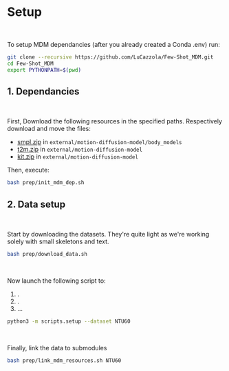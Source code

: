 # Setup

<br>

To setup MDM dependancies (after you already created a Conda .env) run:

```bash
git clone --recursive https://github.com/LuCazzola/Few-Shot_MDM.git
cd Few-Shot_MDM
export PYTHONPATH=$(pwd)
```

## 1. Dependancies

<br>

First, Download the following resources in the specified paths. Respectively download and move the files:
* [smpl.zip](https://drive.usercontent.google.com/download?id=1INYlGA76ak_cKGzvpOV2Pe6RkYTlXTW2&authuser=1) in `external/motion-diffusion-model/body_models`
* [t2m.zip](https://drive.usercontent.google.com/download?id=1O_GUHgjDbl2tgbyfSwZOUYXDACnk25Kb&authuser=1) in `external/motion-diffusion-model`
* [kit.zip](https://drive.usercontent.google.com/download?id=12liZW5iyvoybXD8eOw4VanTgsMtynCuU&authuser=1) in `external/motion-diffusion-model`

Then, execute:
```bash
bash prep/init_mdm_dep.sh
```


## 2. Data setup

<br>

Start by downloading the datasets. They're quite light as we're working solely with small skeletons and text.
```bash
bash prep/download_data.sh
```

<br>

Now launch the following script to:
1. .
2. .
3. ...
```bash
python3 -m scripts.setup --dataset NTU60
```

<br>

Finally, link the data to submodules
```bash
bash prep/link_mdm_resources.sh NTU60
```

